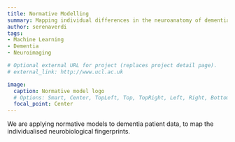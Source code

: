 ```yaml
---
title: Normative Modelling
summary: Mapping individual differences in the neuroanatomy of dementia 
author: serenaverdi
tags:
- Machine Learning
- Dementia
- Neuroimaging

# Optional external URL for project (replaces project detail page).
# external_link: http://www.ucl.ac.uk

image:
  caption: Normative model logo
  # Options: Smart, Center, TopLeft, Top, TopRight, Left, Right, BottomLeft, Bottom, BottomRight
  focal_point: Center
---
```


We are applying normative models to dementia patient data, to map the individualised neurobiological fingerprints. 
